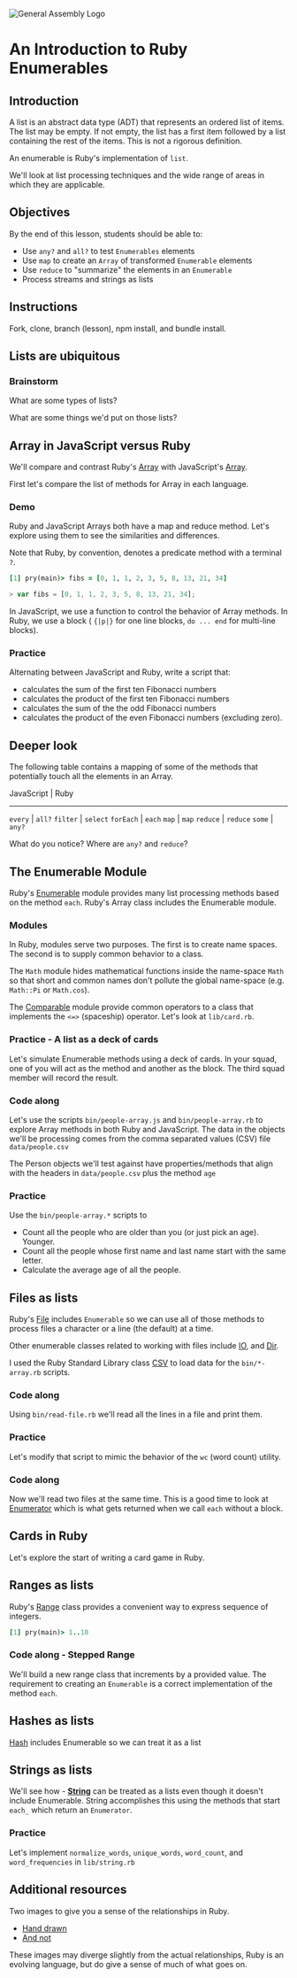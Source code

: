 ![General Assembly Logo](http://i.imgur.com/ke8USTq.png)

# An Introduction to Ruby Enumerables

## Introduction

A list is an abstract data type (ADT) that represents an ordered list of items.  The list may be empty.  If not empty, the list has a first item followed by a list containing the rest of the items. This is not a rigorous definition.

An enumerable is Ruby's implementation of `list`.

We'll look at list processing techniques and the wide range of areas in which they are applicable.

## Objectives

By the end of this lesson, students should be able to:

- Use `any?` and `all?` to test `Enumerables` elements
- Use `map` to create an `Array` of transformed `Enumerable` elements
- Use `reduce` to "summarize" the elements in an `Enumerable`
- Process streams and strings as lists

## Instructions

Fork, clone, branch (lesson), npm install, and bundle install.

## Lists are ubiquitous

### Brainstorm

What are some types of lists?

What are some things we'd put on those lists?

## Array in JavaScript versus Ruby

We'll compare and contrast Ruby's [Array](http://ruby-doc.org/core-2.2.3/Array.html) with JavaScript's [Array](https://developer.mozilla.org/en-US/docs/Web/JavaScript/Reference/Global_Objects/Array).

First let's compare the list of methods for Array in each language.

### Demo

Ruby and JavaScript Arrays both have a map and reduce method.  Let's explore using them to see the similarities and differences.

Note that Ruby, by convention, denotes a predicate method with a terminal `?`.

```ruby
[1] pry(main)> fibs = [0, 1, 1, 2, 3, 5, 8, 13, 21, 34]
```

```js
> var fibs = [0, 1, 1, 2, 3, 5, 8, 13, 21, 34];
```

In JavaScript, we use a function to control the behavior of Array methods.  In Ruby, we use a block ( `{|p|}` for one line blocks, `do ... end` for multi-line blocks).

### Practice

Alternating between JavaScript and Ruby, write a script that:

- calculates the sum of the first ten Fibonacci numbers
- calculates the product of the first ten Fibonacci numbers
- calculates the sum of the the odd Fibonacci numbers
- calculates the product of the even Fibonacci numbers (excluding zero).

## Deeper look

The following table contains a mapping of some of the methods that potentially touch all the elements in an Array.

JavaScript | Ruby
----------   ----
`every` | `all?`
`filter` | `select`
`forEach` | `each`
`map` | `map`
`reduce` | `reduce`
`some` | `any?`

What do you notice?  Where are `any?` and `reduce`?

## The Enumerable Module

Ruby's [Enumerable](http://ruby-doc.org/core-2.2.3/Enumerable.html) module provides many list processing methods based on the method `each`.  Ruby's Array class includes the Enumerable module.

### Modules

In Ruby, modules serve two purposes.  The first is to create name spaces.  The second is to supply common behavior to a class.

The `Math` module hides mathematical functions inside the name-space `Math` so that short and common names don't pollute the global name-space (e.g. `Math::Pi` or `Math.cos`).

The [Comparable](http://ruby-doc.org/core-2.2.3/Comparable.html) module provide common operators to a class that implements the `<=>` (spaceship) operator.  Let's look at `lib/card.rb`.

### Practice - A list as a deck of cards

Let's simulate Enumerable methods using a deck of cards.  In your squad, one of you will act as the method and another as the block.  The third squad member will record the result.

### Code along

Let's use the scripts `bin/people-array.js` and `bin/people-array.rb` to explore Array methods in both Ruby and JavaScript.  The data in the objects we'll be processing comes from the comma separated values (CSV) file `data/people.csv`

The Person objects we'll test against have properties/methods that align with the headers in `data/people.csv` plus the method `age`

### Practice

Use the `bin/people-array.*` scripts to

- Count all the people who are older than you (or just pick an age).  Younger.
- Count all the people whose first name and last name start with the same letter.
- Calculate the average age of all the people.

## Files as lists

Ruby's [File](http://ruby-doc.org/core-2.2.3/File.html) includes `Enumerable` so we can use all of those methods to process files a character or a line (the default) at a time.

Other enumerable classes related to working with files include [IO](http://ruby-doc.org/core-2.2.3/IO.html), and [Dir](http://ruby-doc.org/core-2.2.3/Dir.html).

I used the Ruby Standard Library class [CSV](http://ruby-doc.org/stdlib-2.2.3/libdoc/csv/rdoc/CSV.html) to load data for the `bin/*-array.rb` scripts.

### Code along

Using `bin/read-file.rb` we'll read all the lines in a file and print them.

### Practice

Let's modify that script to mimic the behavior of the `wc` (word count) utility.

### Code along

Now we'll read two files at the same time.  This is a good time to look at [Enumerator](http://ruby-doc.org/core-2.2.3/Enumerator.html) which is what gets returned when we call `each` without a block.

## Cards in Ruby

Let's explore the start of writing a card game in Ruby.

## Ranges as lists

Ruby's [Range](http://ruby-doc.org/core-2.2.3/Range.html) class provides a convenient way to express sequence of integers.

```ruby
[1] pry(main)> 1..10
```

### Code along - Stepped Range

We'll build a new range class that increments by a provided value.  The requirement to creating an `Enumerable` is a correct implementation of the method `each`.

## Hashes as lists

[Hash](http://ruby-doc.org/core-2.2.3/Hash.html) includes Enumerable so we can treat it as a list

## Strings as lists

We'll see how - **[String](http://ruby-doc.org/core-2.2.3/String.html)** can be treated as a lists even though it doesn't include Enumerable.  String accomplishes this using the methods that start `each_` which return an `Enumerator`.

### Practice

Let's implement `normalize_words`, `unique_words`, `word_count`, and `word_frequencies` in `lib/string.rb`

## Additional resources

Two images to give you a sense of the relationships in Ruby.

- [Hand drawn](http://farm6.staticflickr.com/5443/10075536704_84aa13676a_o.jpg)
- [And not](http://i.stack.imgur.com/1taqB.png)

These images may diverge slightly from the actual relationships, Ruby is an evolving language, but do give a sense of much of what goes on.

